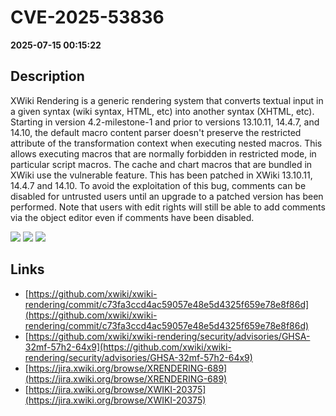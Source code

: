 # CVE-2025-53836

**2025-07-15 00:15:22**

## Description
XWiki Rendering is a generic rendering system that converts textual input in a given syntax (wiki syntax, HTML, etc) into another syntax (XHTML, etc). Starting in version 4.2-milestone-1 and prior to versions 13.10.11, 14.4.7, and 14.10, the default macro content parser doesn't preserve the restricted attribute of the transformation context when executing nested macros. This allows executing macros that are normally forbidden in restricted mode, in particular script macros. The cache and chart macros that are bundled in XWiki use the vulnerable feature. This has been patched in XWiki 13.10.11, 14.4.7 and 14.10. To avoid the exploitation of this bug, comments can be disabled for untrusted users until an upgrade to a patched version has been performed. Note that users with edit rights will still be able to add comments via the object editor even if comments have been disabled.

![](https://img.shields.io/static/v1?label=Score&message=9.9&color=red)
![](https://img.shields.io/static/v1?label=Severity&message=CRITICAL&color=red)
![](https://img.shields.io/static/v1?label=CWE&message=RCE&color=green)

## Links
- [https://github.com/xwiki/xwiki-rendering/commit/c73fa3ccd4ac59057e48e5d4325f659e78e8f86d](https://github.com/xwiki/xwiki-rendering/commit/c73fa3ccd4ac59057e48e5d4325f659e78e8f86d)
- [https://github.com/xwiki/xwiki-rendering/security/advisories/GHSA-32mf-57h2-64x9](https://github.com/xwiki/xwiki-rendering/security/advisories/GHSA-32mf-57h2-64x9)
- [https://jira.xwiki.org/browse/XRENDERING-689](https://jira.xwiki.org/browse/XRENDERING-689)
- [https://jira.xwiki.org/browse/XWIKI-20375](https://jira.xwiki.org/browse/XWIKI-20375)
